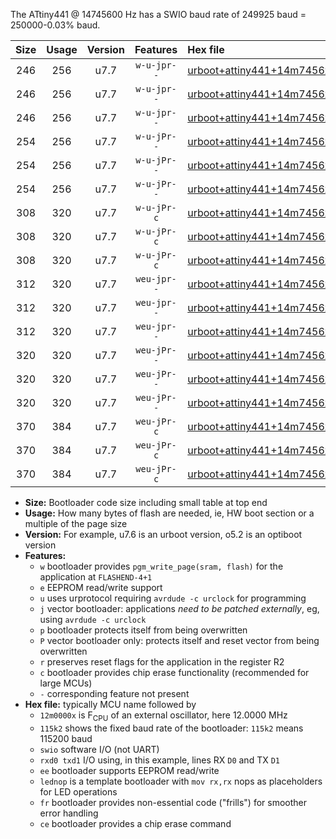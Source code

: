 The ATtiny441 @ 14745600 Hz has a SWIO baud rate of 249925 baud = 250000-0.03% baud.

|Size|Usage|Version|Features|Hex file|
|:-:|:-:|:-:|:-:|:--|
|246|256|u7.7|`w-u-jpr--`|[urboot+attiny441+14m7456x++250k0_swio_rxa2_txa1_lednop.hex](https://raw.githubusercontent.com/stefanrueger/urboot.hex/main/mcus/attiny441/external_oscillator/fcpu+14m7456_Hz/br++250k0_bps/urboot+attiny441+14m7456x++250k0_swio_rxa2_txa1_lednop.hex)|
|246|256|u7.7|`w-u-jpr--`|[urboot+attiny441+14m7456x++250k0_swio_rxa4_txa5_lednop.hex](https://raw.githubusercontent.com/stefanrueger/urboot.hex/main/mcus/attiny441/external_oscillator/fcpu+14m7456_Hz/br++250k0_bps/urboot+attiny441+14m7456x++250k0_swio_rxa4_txa5_lednop.hex)|
|246|256|u7.7|`w-u-jpr--`|[urboot+attiny441+14m7456x++250k0_swio_rxb2_txa7_lednop.hex](https://raw.githubusercontent.com/stefanrueger/urboot.hex/main/mcus/attiny441/external_oscillator/fcpu+14m7456_Hz/br++250k0_bps/urboot+attiny441+14m7456x++250k0_swio_rxb2_txa7_lednop.hex)|
|254|256|u7.7|`w-u-jPr--`|[urboot+attiny441+14m7456x++250k0_swio_rxa2_txa1.hex](https://raw.githubusercontent.com/stefanrueger/urboot.hex/main/mcus/attiny441/external_oscillator/fcpu+14m7456_Hz/br++250k0_bps/urboot+attiny441+14m7456x++250k0_swio_rxa2_txa1.hex)|
|254|256|u7.7|`w-u-jPr--`|[urboot+attiny441+14m7456x++250k0_swio_rxa4_txa5.hex](https://raw.githubusercontent.com/stefanrueger/urboot.hex/main/mcus/attiny441/external_oscillator/fcpu+14m7456_Hz/br++250k0_bps/urboot+attiny441+14m7456x++250k0_swio_rxa4_txa5.hex)|
|254|256|u7.7|`w-u-jPr--`|[urboot+attiny441+14m7456x++250k0_swio_rxb2_txa7.hex](https://raw.githubusercontent.com/stefanrueger/urboot.hex/main/mcus/attiny441/external_oscillator/fcpu+14m7456_Hz/br++250k0_bps/urboot+attiny441+14m7456x++250k0_swio_rxb2_txa7.hex)|
|308|320|u7.7|`w-u-jPr-c`|[urboot+attiny441+14m7456x++250k0_swio_rxa2_txa1_lednop_fr_ce.hex](https://raw.githubusercontent.com/stefanrueger/urboot.hex/main/mcus/attiny441/external_oscillator/fcpu+14m7456_Hz/br++250k0_bps/urboot+attiny441+14m7456x++250k0_swio_rxa2_txa1_lednop_fr_ce.hex)|
|308|320|u7.7|`w-u-jPr-c`|[urboot+attiny441+14m7456x++250k0_swio_rxa4_txa5_lednop_fr_ce.hex](https://raw.githubusercontent.com/stefanrueger/urboot.hex/main/mcus/attiny441/external_oscillator/fcpu+14m7456_Hz/br++250k0_bps/urboot+attiny441+14m7456x++250k0_swio_rxa4_txa5_lednop_fr_ce.hex)|
|308|320|u7.7|`w-u-jPr-c`|[urboot+attiny441+14m7456x++250k0_swio_rxb2_txa7_lednop_fr_ce.hex](https://raw.githubusercontent.com/stefanrueger/urboot.hex/main/mcus/attiny441/external_oscillator/fcpu+14m7456_Hz/br++250k0_bps/urboot+attiny441+14m7456x++250k0_swio_rxb2_txa7_lednop_fr_ce.hex)|
|312|320|u7.7|`weu-jpr--`|[urboot+attiny441+14m7456x++250k0_swio_rxa2_txa1_ee_lednop.hex](https://raw.githubusercontent.com/stefanrueger/urboot.hex/main/mcus/attiny441/external_oscillator/fcpu+14m7456_Hz/br++250k0_bps/urboot+attiny441+14m7456x++250k0_swio_rxa2_txa1_ee_lednop.hex)|
|312|320|u7.7|`weu-jpr--`|[urboot+attiny441+14m7456x++250k0_swio_rxa4_txa5_ee_lednop.hex](https://raw.githubusercontent.com/stefanrueger/urboot.hex/main/mcus/attiny441/external_oscillator/fcpu+14m7456_Hz/br++250k0_bps/urboot+attiny441+14m7456x++250k0_swio_rxa4_txa5_ee_lednop.hex)|
|312|320|u7.7|`weu-jpr--`|[urboot+attiny441+14m7456x++250k0_swio_rxb2_txa7_ee_lednop.hex](https://raw.githubusercontent.com/stefanrueger/urboot.hex/main/mcus/attiny441/external_oscillator/fcpu+14m7456_Hz/br++250k0_bps/urboot+attiny441+14m7456x++250k0_swio_rxb2_txa7_ee_lednop.hex)|
|320|320|u7.7|`weu-jPr--`|[urboot+attiny441+14m7456x++250k0_swio_rxa2_txa1_ee.hex](https://raw.githubusercontent.com/stefanrueger/urboot.hex/main/mcus/attiny441/external_oscillator/fcpu+14m7456_Hz/br++250k0_bps/urboot+attiny441+14m7456x++250k0_swio_rxa2_txa1_ee.hex)|
|320|320|u7.7|`weu-jPr--`|[urboot+attiny441+14m7456x++250k0_swio_rxa4_txa5_ee.hex](https://raw.githubusercontent.com/stefanrueger/urboot.hex/main/mcus/attiny441/external_oscillator/fcpu+14m7456_Hz/br++250k0_bps/urboot+attiny441+14m7456x++250k0_swio_rxa4_txa5_ee.hex)|
|320|320|u7.7|`weu-jPr--`|[urboot+attiny441+14m7456x++250k0_swio_rxb2_txa7_ee.hex](https://raw.githubusercontent.com/stefanrueger/urboot.hex/main/mcus/attiny441/external_oscillator/fcpu+14m7456_Hz/br++250k0_bps/urboot+attiny441+14m7456x++250k0_swio_rxb2_txa7_ee.hex)|
|370|384|u7.7|`weu-jPr-c`|[urboot+attiny441+14m7456x++250k0_swio_rxa2_txa1_ee_lednop_fr_ce.hex](https://raw.githubusercontent.com/stefanrueger/urboot.hex/main/mcus/attiny441/external_oscillator/fcpu+14m7456_Hz/br++250k0_bps/urboot+attiny441+14m7456x++250k0_swio_rxa2_txa1_ee_lednop_fr_ce.hex)|
|370|384|u7.7|`weu-jPr-c`|[urboot+attiny441+14m7456x++250k0_swio_rxa4_txa5_ee_lednop_fr_ce.hex](https://raw.githubusercontent.com/stefanrueger/urboot.hex/main/mcus/attiny441/external_oscillator/fcpu+14m7456_Hz/br++250k0_bps/urboot+attiny441+14m7456x++250k0_swio_rxa4_txa5_ee_lednop_fr_ce.hex)|
|370|384|u7.7|`weu-jPr-c`|[urboot+attiny441+14m7456x++250k0_swio_rxb2_txa7_ee_lednop_fr_ce.hex](https://raw.githubusercontent.com/stefanrueger/urboot.hex/main/mcus/attiny441/external_oscillator/fcpu+14m7456_Hz/br++250k0_bps/urboot+attiny441+14m7456x++250k0_swio_rxb2_txa7_ee_lednop_fr_ce.hex)|

- **Size:** Bootloader code size including small table at top end
- **Usage:** How many bytes of flash are needed, ie, HW boot section or a multiple of the page size
- **Version:** For example, u7.6 is an urboot version, o5.2 is an optiboot version
- **Features:**
  + `w` bootloader provides `pgm_write_page(sram, flash)` for the application at `FLASHEND-4+1`
  + `e` EEPROM read/write support
  + `u` uses urprotocol requiring `avrdude -c urclock` for programming
  + `j` vector bootloader: applications *need to be patched externally*, eg, using `avrdude -c urclock`
  + `p` bootloader protects itself from being overwritten
  + `P` vector bootloader only: protects itself and reset vector from being overwritten
  + `r` preserves reset flags for the application in the register R2
  + `c` bootloader provides chip erase functionality (recommended for large MCUs)
  + `-` corresponding feature not present
- **Hex file:** typically MCU name followed by
  + `12m0000x` is F<sub>CPU</sub> of an external oscillator, here 12.0000 MHz
  + `115k2` shows the fixed baud rate of the bootloader: `115k2` means 115200 baud
  + `swio` software I/O (not UART)
  + `rxd0 txd1` I/O using, in this example, lines RX `D0` and TX `D1`
  + `ee` bootloader supports EEPROM read/write
  + `lednop` is a template bootloader with `mov rx,rx` nops as placeholders for LED operations
  + `fr` bootloader provides non-essential code ("frills") for smoother error handling
  + `ce` bootloader provides a chip erase command
